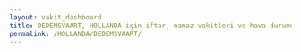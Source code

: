 ```yaml
---
layout: vakit_dashboard
title: DEDEMSVAART, HOLLANDA için iftar, namaz vakitleri ve hava durumu - ilçe/eyalet seç
permalink: /HOLLANDA/DEDEMSVAART/
---
```


<script type="text/javascript">
  var GLOBAL_COUNTRY = 'HOLLANDA';
  var GLOBAL_CITY = 'DEDEMSVAART';
  var GLOBAL_STATE = '';
  var lat = 72;
  var lon = 21;
</script>
